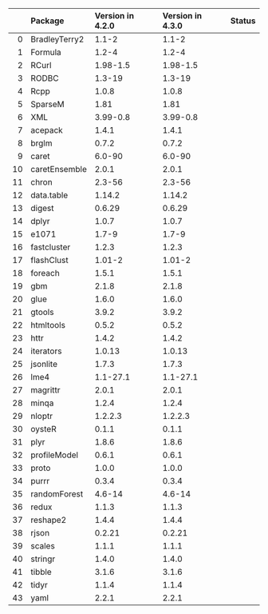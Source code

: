<!-- markdown-link-check-disable -->

|    | Package       | Version in 4.2.0   | Version in 4.3.0   | Status   |
|---:|:--------------|:-------------------|:-------------------|:---------|
|  0 | BradleyTerry2 | 1.1-2              | 1.1-2              |          |
|  1 | Formula       | 1.2-4              | 1.2-4              |          |
|  2 | RCurl         | 1.98-1.5           | 1.98-1.5           |          |
|  3 | RODBC         | 1.3-19             | 1.3-19             |          |
|  4 | Rcpp          | 1.0.8              | 1.0.8              |          |
|  5 | SparseM       | 1.81               | 1.81               |          |
|  6 | XML           | 3.99-0.8           | 3.99-0.8           |          |
|  7 | acepack       | 1.4.1              | 1.4.1              |          |
|  8 | brglm         | 0.7.2              | 0.7.2              |          |
|  9 | caret         | 6.0-90             | 6.0-90             |          |
| 10 | caretEnsemble | 2.0.1              | 2.0.1              |          |
| 11 | chron         | 2.3-56             | 2.3-56             |          |
| 12 | data.table    | 1.14.2             | 1.14.2             |          |
| 13 | digest        | 0.6.29             | 0.6.29             |          |
| 14 | dplyr         | 1.0.7              | 1.0.7              |          |
| 15 | e1071         | 1.7-9              | 1.7-9              |          |
| 16 | fastcluster   | 1.2.3              | 1.2.3              |          |
| 17 | flashClust    | 1.01-2             | 1.01-2             |          |
| 18 | foreach       | 1.5.1              | 1.5.1              |          |
| 19 | gbm           | 2.1.8              | 2.1.8              |          |
| 20 | glue          | 1.6.0              | 1.6.0              |          |
| 21 | gtools        | 3.9.2              | 3.9.2              |          |
| 22 | htmltools     | 0.5.2              | 0.5.2              |          |
| 23 | httr          | 1.4.2              | 1.4.2              |          |
| 24 | iterators     | 1.0.13             | 1.0.13             |          |
| 25 | jsonlite      | 1.7.3              | 1.7.3              |          |
| 26 | lme4          | 1.1-27.1           | 1.1-27.1           |          |
| 27 | magrittr      | 2.0.1              | 2.0.1              |          |
| 28 | minqa         | 1.2.4              | 1.2.4              |          |
| 29 | nloptr        | 1.2.2.3            | 1.2.2.3            |          |
| 30 | oysteR        | 0.1.1              | 0.1.1              |          |
| 31 | plyr          | 1.8.6              | 1.8.6              |          |
| 32 | profileModel  | 0.6.1              | 0.6.1              |          |
| 33 | proto         | 1.0.0              | 1.0.0              |          |
| 34 | purrr         | 0.3.4              | 0.3.4              |          |
| 35 | randomForest  | 4.6-14             | 4.6-14             |          |
| 36 | redux         | 1.1.3              | 1.1.3              |          |
| 37 | reshape2      | 1.4.4              | 1.4.4              |          |
| 38 | rjson         | 0.2.21             | 0.2.21             |          |
| 39 | scales        | 1.1.1              | 1.1.1              |          |
| 40 | stringr       | 1.4.0              | 1.4.0              |          |
| 41 | tibble        | 3.1.6              | 3.1.6              |          |
| 42 | tidyr         | 1.1.4              | 1.1.4              |          |
| 43 | yaml          | 2.2.1              | 2.2.1              |          |